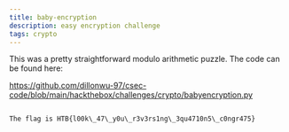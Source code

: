 ```yaml
---
title: baby-encryption
description: easy encryption challenge
tags: crypto
---
```

This was a pretty straightforward modulo arithmetic puzzle. The code can be found here: 

<a href="https://github.com/dillonwu-97/csec-code/blob/main/hackthebox/challenges/crypto/babyencryption.py">https://github.com/dillonwu-97/csec-code/blob/main/hackthebox/challenges/crypto/babyencryption.py </a>
```

The flag is HTB{l00k\_47\_y0u\_r3v3rs1ng\_3qu4710n5\_c0ngr475}

